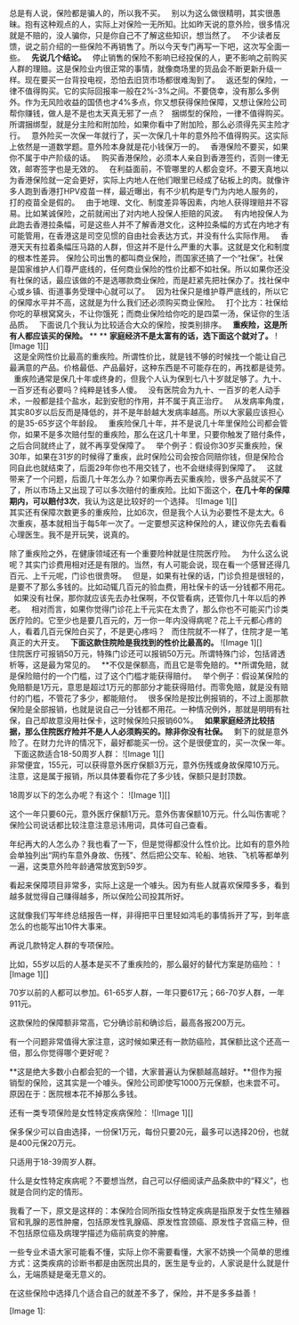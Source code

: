 总是有人说，保险都是骗人的，所以我不买。
 
别以为这么做很精明，其实很愚昧。抱有这种观点的人，实际上对保险一无所知。比如昨天说的意外险，很多情况就是不赔的，没人骗你，只是你自己不了解这些知识，想当然了。
 
不少读者反馈，说之前介绍的一些保险不再销售了。所以今天专门再写一下吧，这次写全面一些。
 
**先说几个结论。**
 
停止销售的保险不影响已经投保的人，更不影响之前购买人群的理赔。这是保险业内很正常的事情，就像商场里的货品会不断更新升级一样。现在要买一台背投电视，恐怕去旧货市场都很难淘到了。
 
返还型的保险，一律不值得购买。它的实际回报率一般在2%-3%之间。不要侥幸，没有那么多例外。作为无风险收益的国债也才4%多点，你又想获得保险保障，又想让保险公司帮你赚钱，做人是不是也太天真无邪了一点？
 
捆绑型的保险，一律不值得购买。所谓捆绑型，就是分主险和附加险，如果你看中了附加险，那么必须得先买主险才行。
 
意外险买一次保一年就行了，买一次保几十年的意外险不值得购买。这实际上依然是一道数学题。意外险本身就是花小钱保万一的。
 
香港保险不要买，如果你不属于中产阶级的话。
 
购买香港保险，必须本人亲自到香港签约，否则一律无效，邮寄签字也是无效的。
 
在利益面前，不管哪里的人都会变坏。不要天真地以为香港保险就一定会更好，实际上内地人在他们眼里已经成了砧板上的肉。就像许多人跑到香港打HPV疫苗一样，最近曝出，有不少机构是专门为内地人服务的，打的疫苗全是假的。
 
由于地理、文化、制度差异等因素，内地人获得理赔并不容易。比如某诚保险，之前就闹出了对内地人投保人拒赔的风波。
 
有内地投保人为此跑去香港拉条幅，可是这些人并不了解香港文化，这种拉条幅的方式在内地才有可能管用，在香港这是司空见惯的自由社会表达方式，并没有什么实际作用。
 
香港天天有拉着条幅压马路的人群，但这并不是什么严重的大事。这就是文化和制度的根本性差异。
保险公司出售的都叫商业保险，而国家还搞了一个“社保”。社保是国家维护人们尊严底线的，任何商业保险的性价比都不如社保。所以如果你还没有社保的话，最应该做的不是选哪款商业保险，而是赶紧先把社保办了。找社保中心或乡镇、街道事务受理中心就可以了。
 
因为社保只是维护尊严底线的，所以它的保障水平并不高，这就是为什么我们还必须购买商业保险。
 
打个比方：社保给你吃的草根窝窝头，不让你饿死；而商业保险给你吃的是四菜一汤，保证你的生活品质。
 
下面说几个我认为比较适合大众的保险，按类别排序。
 
**重疾险，这是所有人都应该买的保险。**
** **
**家庭经济不是太富有的话，选下面这个就对了。**
![Image 1][]
   
 
这是全网性价比最高的重疾险。所谓性价比，就是钱不够的时候找一个能让自己最满意的产品。价格最低、产品最好，这种东西是不可能存在的，再找都是徒劳。
 
重疾险通常是保几十年或终身的，但我个人认为保到七八十岁就足够了。九十、一百岁还有必要吗？纯粹是钱多人傻。
 
没有医院会为九十、一百岁的老人动手术，一般都是挂个盐水，起到安慰的作用，并不属于真正治疗。
 
从发病率角度，其实80岁以后反而是降低的，并不是年龄越大发病率越高。所以大家最应该担心的是35-65岁这个年龄段。
 
重疾险保几十年，并不是说几十年里保险公司都会管你，如果不是多次赔付型的重疾险，那么在这几十年里，只要你触发了赔付条件，之后合同就终止了，就不再享受保障了。
 
举个例子：假设你30岁买重疾险，保30年，如果在31岁的时候得了重疾，此时保险公司会按合同赔你钱，但是保险合同自此也就结束了，后面29年你也不用交钱了，也不会继续得到保障了。
 
这就带来了一个问题，后面几十年怎么办？如果你再去买重疾险，很多产品就买不了了，所以市场上又出现了可以多次赔付的重疾险。比如下面这个，**在几十年的保障期内，可以赔付3次**，我认为这是比较好的一个选择。
![Image 1][]
   
其实还有保障次数更多的重疾险，比如6次，但是我个人认为必要性不是太大。6次重疾，基本就相当于每5年一次了。一定要想买这种保险的人，建议你先去看看心理医生。我不是开玩笑，说真的。
  
除了重疾险之外，在健康领域还有一个重要险种就是住院医疗险。
 
为什么这么说呢？其实门诊费用相对还是有限的。当然，有人可能会说，现在看一个感冒还得几百元、上千元呢，门诊也很贵呀。
 
但是，如果有社保的话，门诊负担是很轻的，是要不了那么多钱的。比如动辄几百元的验血费，用社保卡的话一分钱都不用花。
 
如果没有社保，那你就应该先去办社保啊，不仅管看病，还管你几十年以后的养老。
 
相对而言，如果你觉得门诊花上千元实在太贵了，那么你也不可能买门诊类医疗险的。它至少也是要几百元的，万一你一年内没得病呢？花上千元都心疼的人，看着几百元保险白买了，不是更心疼吗？
 
而住院就不一样了，住院才是一笔真正的大开支。
 
**下面这款住院险是我找到的性价比最高的。**
![Image 1][]
   
住院医疗可报销50万元，特殊门诊还可以报销50万元。所谓特殊门诊，包括肾透析等，这是最为常见的。
 
**不仅是保额高，而且它是零免赔的。**所谓免赔，就是保险赔付的一个门槛，过了这个门槛才能获得赔付。
 
举个例子：假设某保险的免赔额是1万元，意思是超过1万元的那部分才能获得赔付。而零免赔，就是没有赔付的门槛，不管花了多少，都能赔付。
 
很多保险是按比例报销的，不过上面那款保险是全部报销，也就是说自己一分钱都不用花。一种情况例外，那就是明明有社保，自己却故意没用社保卡，这时候保险只报销60%。
 
**如果家庭经济比较拮据，那么住院医疗险并不是人人必须购买的。除非你没有社保。**
 
剩下的就是意外险了。在财力允许的情况下，最好都能买一份。这个是很便宜的，买一次保一年。
 
下面这款适合18-50周岁人群：
![Image 1][]
   
非常便宜，155元，可以获得意外医疗保额3万元，意外伤残或身故保障10万元。注意，这是属于报销，所以具体要看你花了多少钱，保额只是封顶数。
  
18周岁以下的怎么办呢？有这个：
![Image 1][]
  
这个一年只要60元，意外医疗保额1万元。意外伤害保额10万元。什么叫伤害呢？保险公司说话都比较注意注意忌讳用词，具体可自己查看。  
  
年纪再大的人怎么办？我也看了一下，但是觉得都没什么性价比。比如有的意外险会单独列出“网约车意外身故、伤残”、然后把公交车、轮船、地铁、飞机等都单列一遍，这类意外险年龄通常放宽到59岁。
  
看起来保障项目非常多，实际上这是一个噱头。因为有些人就喜欢保障多多，看到越多就觉得自己赚得越多，所以保险公司投其所好。
  
这就像我们写年终总结报告一样，非得把平日里轻如鸿毛的事情拆开了写，到年底怎么的也能写出10件大事来。
  
再说几款特定人群的专项保险。
  
比如，55岁以后的人基本是买不了重疾险的，那么最好的替代方案是防癌险：
![Image 1][]
  
70岁以前的人都可以参加。61-65岁人群，一年只要617元；66-70岁人群，一年911元。
  
这款保险的保障额非常高，它分确诊前和确诊后，最高各报200万元。
  
有一个问题非常值得大家注意，这时候如果还有一款防癌险，其保额比这个还高一倍，那么你觉得哪个更好呢？
  
**这是绝大多数小白都会犯的一个错，大家普遍认为保额越高越好。**但作为报销型的保险，这其实是一个噱头。保险公司即使写1000万元保额，也未尝不可。原因在于：医院根本花不掉那么多钱。
  
还有一类专项保险是女性特定疾病保险：
![Image 1][]
  
保多保少可以自由选择，一份保1万元，每份只要20元，最多可以选择20份，也就是400元保20万元。
  
只适用于18-39周岁人群。
  
什么是女性特定疾病呢？不要想当然，自己可以仔细阅读产品条款中的“释义”，也就是合同约定的情形。
  
我看了一下，原文是这样的：本保险合同所指女性特定疾病是指原发于女性生殖器官和乳腺的恶性肿瘤，包括原发性乳腺癌、原发性宫颈癌、原发性子宫癌三种，但不包括原位癌及病理学描述为癌前病变的肿瘤。
  
一些专业术语大家可能看不懂，实际上你不需要看懂，大家不妨换一个简单的思维方式：这类疾病的诊断书都是由医院出具的，医生是专业的，人家说是什么就是什么，无端质疑是毫无意义的。  
  
在这些保险中选择几个适合自己的就差不多了，保险，并不是多多益善！

[Image 1]: 